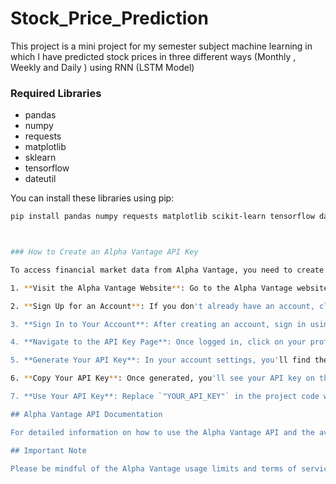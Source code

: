 # Stock_Price_Prediction
This project is a mini project for my semester subject machine learning in which I have predicted stock prices in three different ways (Monthly , Weekly and Daily ) using RNN (LSTM Model) 

### Required Libraries

- pandas
- numpy
- requests
- matplotlib
- sklearn
- tensorflow
- dateutil

You can install these libraries using pip:

```bash
pip install pandas numpy requests matplotlib scikit-learn tensorflow dateutil



### How to Create an Alpha Vantage API Key

To access financial market data from Alpha Vantage, you need to create an API key. Follow these steps to obtain your API key:

1. **Visit the Alpha Vantage Website**: Go to the Alpha Vantage website at [https://www.alphavantage.co/](https://www.alphavantage.co/).

2. **Sign Up for an Account**: If you don't already have an account, click on "Sign Up" and provide the required information to create an account.

3. **Sign In to Your Account**: After creating an account, sign in using your credentials.

4. **Navigate to the API Key Page**: Once logged in, click on your profile icon at the top right corner of the page. From the dropdown menu, select "My Account."

5. **Generate Your API Key**: In your account settings, you'll find the option to "Create API Key." Click on it, and Alpha Vantage will generate an API key for you.

6. **Copy Your API Key**: Once generated, you'll see your API key on the screen. Copy this key and keep it secure.

7. **Use Your API Key**: Replace `"YOUR_API_KEY"` in the project code with your actual Alpha Vantage API key to access financial market data.

## Alpha Vantage API Documentation

For detailed information on how to use the Alpha Vantage API and the available endpoints, refer to the official Alpha Vantage API documentation at [https://www.alphavantage.co/documentation/](https://www.alphavantage.co/documentation/). The documentation provides examples and explanations of API requests, response formats, and more.

## Important Note

Please be mindful of the Alpha Vantage usage limits and terms of service while using the API. Different API plans have different usage limits, so make sure to review the terms to avoid any disruptions in accessing data.
